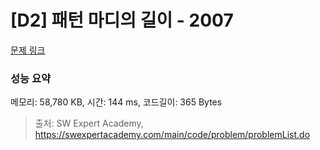 # [D2] 패턴 마디의 길이 - 2007 

[문제 링크](https://swexpertacademy.com/main/code/problem/problemDetail.do?contestProbId=AV5P1kNKAl8DFAUq) 

### 성능 요약

메모리: 58,780 KB, 시간: 144 ms, 코드길이: 365 Bytes



> 출처: SW Expert Academy, https://swexpertacademy.com/main/code/problem/problemList.do